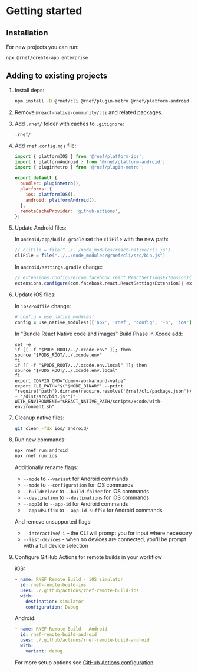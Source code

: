 # Getting started

## Installation

For new projects you can run:

```
npx @rnef/create-app enterprise
```

## Adding to existing projects

1. Install deps:

   ```sh
   npm install -D @rnef/cli @rnef/plugin-metro @rnef/platform-android @rnef/platform-ios
   ```

1. Remove `@react-native-community/cli` and related packages.

1. Add `.rnef/` folder with caches to `.gitignore`:

   ```
   .rnef/
   ```

1. Add `rnef.config.mjs` file:

   ```js title="rnef.config.mjs"
   import { platformIOS } from '@rnef/platform-ios';
   import { platformAndroid } from '@rnef/platform-android';
   import { pluginMetro } from '@rnef/plugin-metro';

   export default {
     bundler: pluginMetro(),
     platforms: {
       ios: platformIOS(),
       android: platformAndroid(),
     },
     remoteCacheProvider: 'github-actions',
   };
   ```

1. Update Android files:

   In `android/app/build.gradle` set the `cliFile` with the new path:

   ```groovy title="android/app/build.gradle" {2}
   // cliFile = file("../../node_modules/react-native/cli.js")
   cliFile = file("../../node_modules/@rnef/cli/src/bin.js")
   ```

   In `android/settings.gradle` change:

   ```groovy title="android/settings.gradle" {2}
   // extensions.configure(com.facebook.react.ReactSettingsExtension){ ex -> ex.autolinkLibrariesFromCommand() }
   extensions.configure(com.facebook.react.ReactSettingsExtension){ ex -> ex.autolinkLibrariesFromCommand(['npx', 'rnef', 'config', '-p', 'android']) }
   ```

1. Update iOS files:

   In `ios/Podfile` change:

   ```ruby title="ios/Podfile" {2}
   # config = use_native_modules!
   config = use_native_modules!(['npx', 'rnef', 'config', '-p', 'ios'])
   ```

   In "Bundle React Native code and images" Build Phase in Xcode add:

   ```shell title="Bundle React Native code and images build phase" {2-9}
   set -e
   if [[ -f "$PODS_ROOT/../.xcode.env" ]]; then
   source "$PODS_ROOT/../.xcode.env"
   fi
   if [[ -f "$PODS_ROOT/../.xcode.env.local" ]]; then
   source "$PODS_ROOT/../.xcode.env.local"
   fi
   export CONFIG_CMD="dummy-workaround-value"
   export CLI_PATH="$("$NODE_BINARY" --print "require('path').dirname(require.resolve('@rnef/cli/package.json')) + '/dist/src/bin.js'")"
   WITH_ENVIRONMENT="$REACT_NATIVE_PATH/scripts/xcode/with-environment.sh"
   ```

1. Cleanup native files:

   ```sh
   git clean -fdx ios/ android/
   ```

1. Run new commands:

   ```sh
   npx rnef run:android
   npx rnef run:ios
   ```

   Additionally rename flags:

   - `--mode` to `--variant` for Android commands
   - `--mode` to `--configuration` for iOS commands
   - `--buildFolder` to `--build-folder` for iOS commands
   - `--destination` to `--destinations` for iOS commands
   - `--appId` to `--app-id` for Android commands
   - `--appIdSuffix` to `--app-id-suffix` for Android commands

   And remove unsupported flags:

   - `--interactive`/`-i` – the CLI will prompt you for input where necessary
   - `--list-devices` - when no devices are connected, you'll be prompt with a full device selection

1. Configure GitHub Actions for remote builds in your workflow

   iOS:

   ```yaml
   - name: RNEF Remote Build - iOS simulator
     id: rnef-remote-build-ios
     uses: ./.github/actions/rnef-remote-build-ios
     with:
       destination: simulator
       configuration: Debug
   ```

   Android:

   ```yaml
   - name: RNEF Remote Build - Android
     id: rnef-remote-build-android
     uses: ./.github/actions/rnef-remote-build-android
     with:
       variant: debug
   ```
   
   For more setup options see [GitHub Actions configuration](../remote-cache/github-actions/configuration.md)